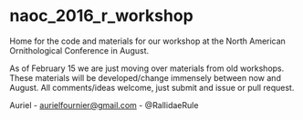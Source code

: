 # naoc_2016_r_workshop
Home for the code and materials for our workshop at the North American Ornithological Conference in August. 

As of February 15 we are just moving over materials from old workshops. These materials will be developed/change immensely between now and August. All comments/ideas welcome, just submit and issue or pull request. 

Auriel - aurielfournier@gmail.com - @RallidaeRule 
